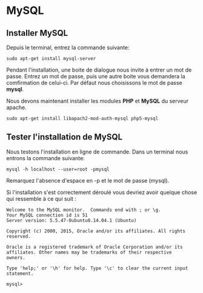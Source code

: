 # MySQL

## Installer MySQL

Depuis le terminal, entrez la commande suivante:

    sudo apt-get install mysql-server

Pendant l'installation, une boite de dialogue nous invite à entrer un mot de passe.
Entrez un mot de passe, puis une autre boite vous demandera la comfirmation de celui-ci.
Par défaut nous choisissons le mot de passe **mysql**.

Nous devons maintenant installer les modules **PHP** et **MySQL** du serveur apache.

    sudo apt-get install libapach2-mod-auth-mysql php5-mysql

## Tester l'installation de MySQL

Nous testons l'installation en ligne de commande. Dans un terminal nous entrons la commande suivante:

    mysql -h localhost --user=root -pmysql

Remarquez l'absence d'espace en -p et le mot de passe (mysql).

Si l'installation s'est correctement déroulé vous devriez avoir quelque chose qui ressemble à ce qui suit :

    Welcome to the MySQL monitor.  Commands end with ; or \g.
    Your MySQL connection id is 51
    Server version: 5.5.47-0ubuntu0.14.04.1 (Ubuntu)

    Copyright (c) 2000, 2015, Oracle and/or its affiliates. All rights reserved.

    Oracle is a registered trademark of Oracle Corporation and/or its
    affiliates. Other names may be trademarks of their respective
    owners.

    Type 'help;' or '\h' for help. Type '\c' to clear the current input statement.

    mysql>
